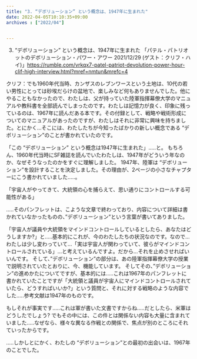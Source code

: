 ```yaml
---
title: "3. “デボリューション” という概念は、1947年に生まれた"
date: 2022-04-05T10:10:35+09:00
archives : ["2022/04"]


---
```

3. “デボリューション” という概念は、1947年に生まれた
「パテル・パトリオットのデボリューション・パワー・アワー 2021/12/29 (ゲスト：クリフ・ハイ)」https://rumble.com/vrkqx7-patel-patriot-devolution-power-hour-clif-high-interview.html?mref=nmtun&mrefc=4


クリフ：でも1960年代当時、カンザスのレブンワースという土地は、10代の若い男性にとっては砂埃だらけの盆地で、楽しみなど何もありませんでした。他にやることもなかったので、わたしは、父が持っていた陸軍指揮幕僚大学のマニュアルや教科書を全部読んでしまったのです。わたしは記憶力が良く、印象に残っているのは、1967年に読んだある本です。その付録として、戦略や戦術形成についてのマニュアルがあったのですが、わたしはそれに非常に興味を持ちました。とにかく…そこには、わたしたちが今知ったばかりの新しい概念である “デボリューション”のことが書かれていたのです。

「この “デボリューション” という概念は1947年に生まれた」..…と。
もちろん、1960年代当時にSF雑誌を読んでいたわたしは、1947年がどういう年なのか、なぜそうなったのかをすぐに理解しました。
1947年、陸軍は “デボリューション”を設計することを決定しました。その理由が、2ページの小さなチャプターにこう書かれていました…..。

「宇宙人がやってきて、大統領の心を捕らえて、思い通りにコントロールする可能性がある」

…..そのパンフレットは、こような文章で終わっており、内容について詳細は書かれていなかったものの、”デボリューション”という言葉が書いてありました。

「宇宙人が議員や大統領をマインドコントロールしているとしたら、あなたはどうしますか?」と…..基本的にこれが、今のわたしたちの状況なのです。なので…わたしは少し変わっていて…「実は宇宙人が関わっていて、彼らがマインドコントロールされている」…と考えているんですよ。だから…それを止めさせればいいんです。
そして、”デボリューション”の部分は、あの陸軍指揮幕僚大学の授業で説明されていたとおりに、今、機能しています。
そしてその、”デボリューション”の進めかたについてですが、基本的には…..これは1967年のパンフレットに書かれていたことですが「大統領と議員が宇宙人にマインドコントロールされていたら、どうすればいいか?」という質問と、それに対する戦略のような内容でした…..参考文献は1947年のものです。

もしそれが事実です…..これは軍が書いた文書ですからね…..だとしたら、米軍はどうしたでしょう?  でもその中には、この件とは関係ない内容も大量に含まれていました…..なぜなら、様々な異なる作戦との関係で、焦点が別のところにそれていったからです。

…..しかしとにかく、わたしの “デボリューション”との最初の出会いは、1967年のことでした。
